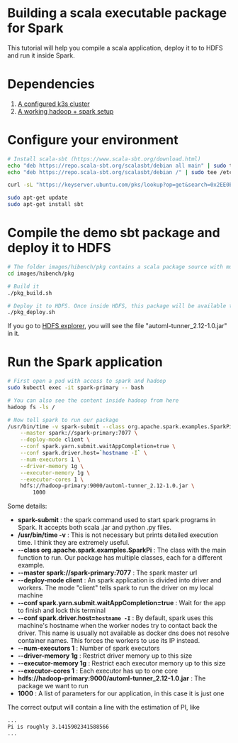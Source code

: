# Building a scala executable package for Spark

This tutorial will help you compile a scala application, deploy it to to HDFS and run it inside Spark.

# Dependencies

1. [A configured k3s cluster](../k3s/k3s_main.md)
1. [A working hadoop + spark setup](./bigdata2_main.md)

# Configure your environment

```bash
# Install scala-sbt (https://www.scala-sbt.org/download.html)
echo "deb https://repo.scala-sbt.org/scalasbt/debian all main" | sudo tee /etc/apt/sources.list.d/sbt.list
echo "deb https://repo.scala-sbt.org/scalasbt/debian /" | sudo tee /etc/apt/sources.list.d/sbt_old.list

curl -sL "https://keyserver.ubuntu.com/pks/lookup?op=get&search=0x2EE0EA64E40A89B84B2DF73499E82A75642AC823" | sudo apt-key add

sudo apt-get update
sudo apt-get install sbt
```

# Compile the demo sbt package and deploy it to HDFS

```bash
# The folder images/hibench/pkg contains a scala package source with multiple examples
cd images/hibench/pkg

# Build it
./pkg_build.sh

# Deploy it to HDFS. Once inside HDFS, this package will be available to every pod
./pkg_deploy.sh
```

If you go to [HDFS explorer](http://localhost:9870/explorer.html#/), you will see the file "automl-tunner_2.12-1.0.jar" in it.

# Run the Spark application

```bash
# First open a pod with access to spark and hadoop
sudo kubectl exec -it spark-primary -- bash

# You can also see the content inside hadoop from here
hadoop fs -ls /

# Now tell spark to run our package
/usr/bin/time -v spark-submit --class org.apache.spark.examples.SparkPi \
    --master spark://spark-primary:7077 \
    --deploy-mode client \
    --conf spark.yarn.submit.waitAppCompletion=true \
    --conf spark.driver.host=`hostname -I` \
    --num-executors 1 \
    --driver-memory 1g \
    --executor-memory 1g \
    --executor-cores 1 \
    hdfs://hadoop-primary:9000/automl-tunner_2.12-1.0.jar \
        1000
```

Some details:

* **spark-submit** : the spark command used to start spark programs in Spark. It accepts both scala .jar and python .py files.
* **/usr/bin/time -v** : This is not necessary but prints detailed execution time. I think they are extremely useful.
* **--class org.apache.spark.examples.SparkPi** : The class with the main function to run. Our package has multiple classes, each for a different example.
* **--master spark://spark-primary:7077** : The spark master url
* **--deploy-mode client** : An spark application is divided into driver and workers. The mode "client" tells spark to run the driver on my local machine
* **--conf spark.yarn.submit.waitAppCompletion=true** : Wait for the app to finish and lock this terminal
* **--conf spark.driver.host=`hostname -I`** : By default, spark uses this machine's hostname when the worker nodes try to contact back the driver. This name is usually not available as docker dns does not resolve container names. This forces the workers to use its IP instead.
* **--num-executors 1** : Number of spark executors
* **--driver-memory 1g** : Restrict driver memory up to this size
* **--executor-memory 1g** : Restrict each executor memory up to this size
* **--executor-cores 1** : Each executor has up to one core
* **hdfs://hadoop-primary:9000/automl-tunner_2.12-1.0.jar** : The package we want to run
* **1000** : A list of parameters for our application, in this case it is just one

The correct output will contain a line with the estimation of PI, like

```bash
...
Pi is roughly 3.1415902341588566
...
```
